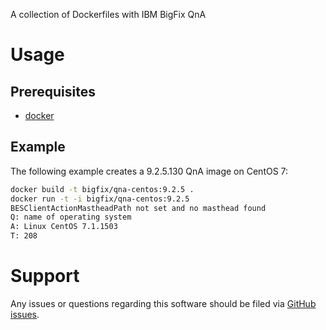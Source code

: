 A collection of Dockerfiles with IBM BigFix QnA

# Usage
## Prerequisites
- [docker](https://docs.docker.com/installation)

## Example
The following example creates a 9.2.5.130 QnA image on CentOS 7:

```bash
docker build -t bigfix/qna-centos:9.2.5 .
docker run -t -i bigfix/qna-centos:9.2.5
BESClientActionMastheadPath not set and no masthead found
Q: name of operating system
A: Linux CentOS 7.1.1503
T: 208
```

# Support
Any issues or questions regarding this software should be filed via [GitHub issues](https://github.com/bigfix/docker-qna/issues).
